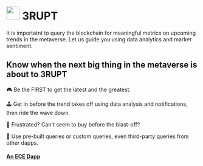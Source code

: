 #  <img src="https://user-images.githubusercontent.com/61543012/194732341-dd1f83d6-7d24-455c-8e61-4f8d68509426.png" height="35" width="35" align-items="center" justify-content="center" /> 3RUPT
It is importatnt to query the blockchain for meaningful metrics on upcoming trends in the metaverse. Let us guide you using data analytics and market sentiment.

## Know when the next big thing in the metaverse is about to 3RUPT

🎮 Be the FIRST to get the latest and the greatest.

🕹️ Get in before the trend takes off using data analysis and notifications, then ride the wave down.

👾 Frustrated? Can't seem to buy before the blast-off? 

🤯 Use pre-built queries or custom queries, even third-party queries from other dapps.

#### [An ECE Dapp](https://github.com/eliascharlese)
